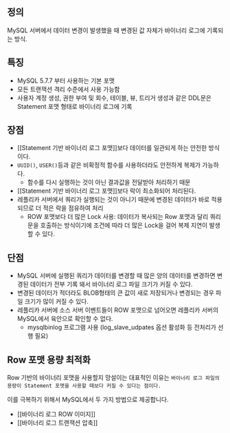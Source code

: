 

## 정의 
MySQL 서버에서 데이터 변경이 발생했을 때 변경된 값 자체가 바이너리 로그에 기록되는 방식. 

## 특징
- MySQL 5.7.7 부터 사용하는 기본 포맷
- 모든 트랜잭션 격리 수준에서 사용 가능함
- 사용자 계정 생성, 권한 부여 및 회수, 테이블, 뷰, 트리거 생성과 같은 DDL문은 Statement 포맷 형태로 바이너리 로그에 기록

## 장점
- [[Statement 기반 바이너리 로그 포맷]]보다 데이터를 일관되게 하는 안전한 방식이다.
- `UUID()`, `USER()`등과 같은 비확정적 함수를 사용하더라도 안전하게 복제가 가능하다.
	- 함수를 다시 실행하는 것이 아닌 결과값을 전달받아 처리하기 때문
- [[Statement 기반 바이너리 로그 포맷]]보다 락이 최소화되어 처리된다.
- 레플리카 서버에서 쿼리가 실행되는 것이 아니기 때문에 변경된 데이터가 바로 적용되므로 더 적은 락을 점유하여 처리
	- ROW 포맷보다 더 많은 Lock 사용: 데이터가 복사되는 Row 포맷과 달리 쿼리문을 호출하는 방식이기에 조건에 따라 더 많은 Lock을 걸어 복제 지연이 발생할 수 있다.


## 단점 
- MySQL 서버에 실행된 쿼리가 데이터를 변경할 때 많은 양의 데이터를 변경하면 변경된 데이터가 전부 기록 돼서 바이너리 로그 파일 크기가 커질 수 있다.
- 변경된 데이터가 적더라도 BLOB형태의 큰 값이 새로 저장되거나 변경되는 경우 파일 크기가 많이 커질 수 있다. 
- 레플리카 서버에 소스 서버 이벤트들이 ROW 포맷으로 넘어오면 레플리카 서버의 MySQL에서 육안으로 확인할 수 없다. 
	- mysqlbinlog 프로그램 사용 (log_slave_udpates 옵션 활성화 등 전처리가 선행 필요)




## Row 포맷 용량 최적화
Row 기반의 바이너리 포맷을 사용할지 망설이는 대표적인 이유는 `바이너리 로그 파일의 용량이 Statement 포맷을 사용할 때보다 커질 수 있다는 점이다.`

이를 극복하기 위해서 MySQL에서 두 가지 방법으로 제공합니다. 
- [[바이너리 로그 ROW 이미지]]
- [[바이너리 로그 트랜잭션 압축]]
